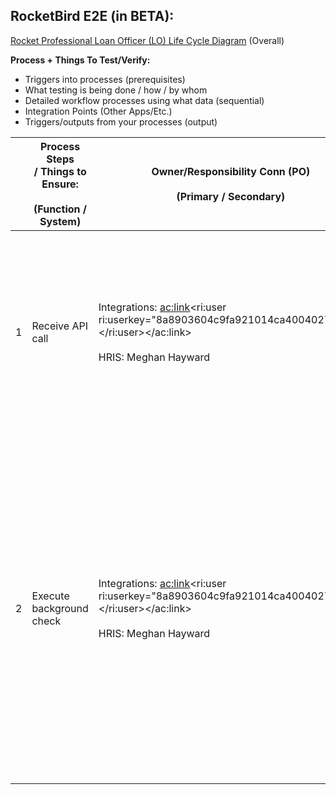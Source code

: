 
## **RocketBird E2E (in BETA):**

[Rocket Professional Loan Officer (LO) Life Cycle Diagram](https://editor.signavio.com/p/hub-preview#model/ff04d56e3b8644cd880073bf5a6af3ab;diagram) (Overall)



**Process + Things To Test/Verify:**

- Triggers into processes (prerequisites)
- What testing is being done / how / by whom
- Detailed workflow processes using what data (sequential)
- Integration Points (Other Apps/Etc.)
- Triggers/outputs from your processes (output)





| <br> | Process Steps / Things to Ensure:<br><br>(Function / System)<br> | Owner/Responsibility Conn (PO)<br><br>(Primary / Secondary)<br> | SME / Testing Conn<br><br>(Primary / Secondary)<br> | Input and Output Triggers / Notifications<br> | Estimated Duration<br> | Status<br><br>(Complete / Not Started)<br> | Notes / Issues<br> |
| --- | --- | --- | --- | --- | --- | --- | --- |
| 1 | Receive API call<br> | Integrations: <ac:link><ri:user ri:userkey="8a8903604c9fa921014ca40040271afe"></ri:user></ac:link><br><br>HRIS: Meghan Hayward<br> | <br>**Integrations**: <ac:link><ri:user ri:userkey="8a8903604c9fa921014ca400343a1784"></ri:user></ac:link> <ac:link><ri:user ri:userkey="ff8080814adbc64a014ae01e847d000a"></ri:user></ac:link> <ac:link><ri:user ri:userkey="8a890360620700f90162d2b1b131003a"></ri:user></ac:link><br><br><br><br>**HRIS**: <ac:link><ri:user ri:userkey="ff8080814c4551ed014c47fbf86c0003"></ri:user></ac:link>, <ac:link><ri:user ri:userkey="8a8903606b7d57f6016b89f6438b0003"></ri:user></ac:link><br> | Input: Background check triggered to Credential Check (API call) | ~ | **COMPLETE** | Skipped actual call to CC |
| 2 | Execute background check<br> | Integrations: <ac:link><ri:user ri:userkey="8a8903604c9fa921014ca40040271afe"></ri:user></ac:link><br><br>HRIS: Meghan Hayward<br> | <br>**Integrations**: <ac:link><ri:user ri:userkey="8a8903604c9fa921014ca400343a1784"></ri:user></ac:link> <ac:link><ri:user ri:userkey="ff8080814adbc64a014ae01e847d000a"></ri:user></ac:link> <ac:link><ri:user ri:userkey="8a890360620700f90162d2b1b131003a"></ri:user></ac:link><br><br><br><br>**HRIS**: <ac:link><ri:user ri:userkey="ff8080814c4551ed014c47fbf86c0003"></ri:user></ac:link><ac:link><ri:user ri:userkey="8a8903606b7d57f6016b89f6438b0003"></ri:user></ac:link><br> | Output: Pass/Fail (API)<ul><li>If FAIL:<ul><li>Receive a pre-adverse-action action from QL (Dispute)</li><li>Execute the &quot;dispute&quot; process</li><li>Send adverse action letter (email???)</li></ul></li><li>IF PASS:<ul><li>Trigger the API call to process to move candidate forward into &quot;<a href="https://confluence/display/RB/RB+E2E%3A+WorkDay%3A+Hiring">Hiring process / Contracting</a>&quot;</li></ul></li></ul> | 10mins | **COMPLETE** | Testing with 2 users to fail BGCheck |





